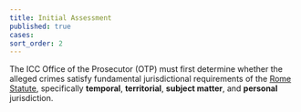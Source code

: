 ```yaml
---
title: Initial Assessment
published: true
cases:
sort_order: 2
---
```



The ICC Office of the Prosecutor (OTP) must first determine whether the alleged crimes satisfy fundamental jurisdictional requirements of the [Rome Statute](https://www.icc-cpi.int/nr/rdonlyres/ea9aeff7-5752-4f84-be94-0a655eb30e16/0/rome_statute_english.pdf), specifically **temporal**, **territorial**,&nbsp;**subject matter**, and **personal** jurisdiction.

&nbsp;